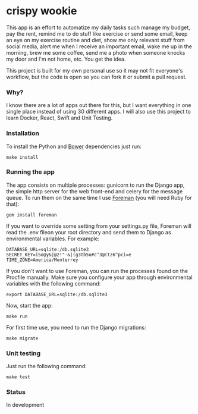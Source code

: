# crispy wookie
This app is an effort to automatize my daily tasks such manage my budget, pay the rent, remind me to do stuff like exercise or send some email, keep an eye on my exercise routine and diet, show me only relevant stuff from social media, alert me when I receive an important email, wake me up in the morning, brew me some coffee, send me a photo when someone knocks my door and I'm not home, etc. You get the idea.

This project is built for my own personal use so it may not fit everyone's workflow, but the code is open so you can fork it or submit a pull request.

### Why?
I know there are a lot of apps out there for this, but I want everything in one single place instead of using 30 different apps. I will also use this project to learn Docker, React, Swift and Unit Testing.

### Installation
To install the Python and [Bower](http://bower.io/) dependencies just run:

    make install

### Running the app
The app consists on multiple processes: gunicorn to run the Django app, the simple http server for the web front-end and celery for the message queue. To run them on the same time I use [Foreman](https://github.com/ddollar/foreman) (you will need Ruby for that):

    gem install foreman

If you want to override some setting from your settings.py file, Foreman will read the .env fileon your root directory and send them to Django as environmental variables. For example:

    DATABASE_URL=sqlite:/db.sqlite3
	SECRET_KEY=i5o@y&|@2!"·&|(g3tb5u#c^3@(tz6^pci=e
	TIME_ZONE=America/Monterrey

If you don't want to use Foreman, you can run the processes found on the Procfile manually. Make sure you configure your app through environmental variables with the following command:

    export DATABASE_URL=sqlite:/db.sqlite3

Now, start the app:

    make run

For first time use, you need to run the Django migrations:

    make migrate

### Unit testing
Just run the following command:

    make test

### Status
In development

